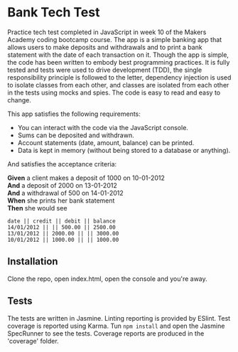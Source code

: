 Bank Tech Test
==============

Practice tech test completed in JavaScript in week 10 of the Makers Academy coding bootcamp course. The app is a simple banking app that allows users to make deposits and withdrawals and to print a bank statement with the date of each transaction on it. 
Though the app is simple, the code has been written to embody best programming practices. It is fully tested and tests were used to drive development (TDD), the single responsibility principle is followed to the letter, dependency injection is used to isolate classes from each other, and classes are isolated from each other in the tests using mocks and spies. The code is easy to read and easy to change.

This app satisfies the following requirements:

 * You can interact with the code via the JavaScript console.
 * Sums can be deposited and withdrawn.
 * Account statements (date, amount, balance) can be printed.
 * Data is kept in memory (without being stored to a database or anything).

 And satisfies the acceptance criteria:

 **Given** a client makes a deposit of 1000 on 10-01-2012  
**And** a deposit of 2000 on 13-01-2012  
**And** a withdrawal of 500 on 14-01-2012  
**When** she prints her bank statement  
**Then** she would see

```
date || credit || debit || balance
14/01/2012 || || 500.00 || 2500.00
13/01/2012 || 2000.00 || || 3000.00
10/01/2012 || 1000.00 || || 1000.00
```

## Installation

Clone the repo, open index.html, open the console and you're away.

## Tests

The tests are written in Jasmine. Linting reporting is provided by ESlint. Test coverage is reported using Karma. Tun `npm install` and open the Jasmine SpecRunner to see the tests. Coverage reports are produced in the 'coverage' folder. 
